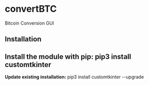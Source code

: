 # convertBTC
Bitcoin Conversion GUI

## Installation
Install the module with pip: pip3 install customtkinter
---
**Update existing installation:** pip3 install customtkinter --upgrade
